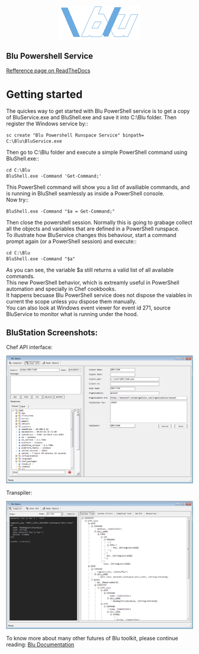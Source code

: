 <p align="center">
  <img src="Common\logo\blu.png"/>
</p>

Blu Powershell Service
----------------------
[Refference page on ReadTheDocs](http://backslashblu.readthedocs.io/)

# Getting started
The quickes way to get started with Blu PowerShell service is to get a copy of BluService.exe and BluShell.exe and save it into C:\\Blu folder.
Then register the Windows service by::

    sc create "Blu Powershell Runspace Service" binpath= C:\Blu\BluService.exe
    
Then go to C:\Blu folder and execute a simple PowerShell command using BluShell.exe::

    cd C:\Blu
    BluShell.exe -Command 'Get-Command;'
    
This PowerShell command will show you a list of availiable commands, and is running in BluShell seamlessly as inside a PowerShell console.   
Now try::

    BluShell.exe -Command "$a = Get-Command;"
    
Then close the powershell session. 
Normally this is going to grabage collect all the objects and variables that are defined in a PowerShell runspace.  
To illustrate how BluService changes this behaviour, start a command prompt again (or a PowerShell session) and execute::

    cd C:\Blu
    BluShell.exe -Command "$a" 
    
As you can see, the variable $a still returns a valid list of all available commands.   
This new PowerShell behavior, which is extreamly useful in PowerShell automation and specially in Chef cookbooks.  
It happens becuase Blu PowerShell service does not dispose the vaiables in current the scope unless you dispose them manually.  
You can also look at Windows event viewer for event id 271, source BluService to monitor what is running under the hood. 

BluStation Screenshots:
-----------------------

Chef API interface:
<p align="center">
  <img src="Docs\source\ui.png"/>
</p>

Transpiler:
<p align="center">
    <img src="Docs\source\transpiler.png"/>
</p>


To know more about many other futures of Blu toolkit, please continue reading: [Blu Documentation](http://backslashblu.readthedocs.io/)
